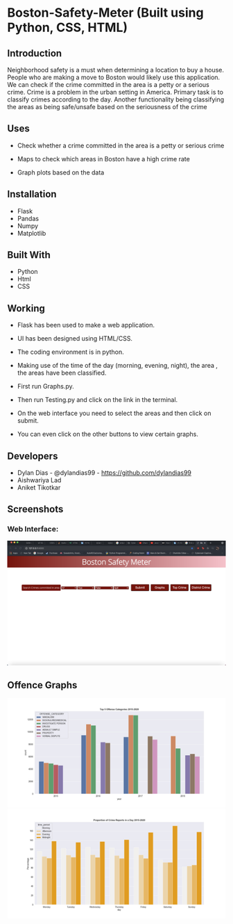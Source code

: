 # Boston-Safety-Meter (Built using Python, CSS, HTML)

## Introduction
Neighborhood safety is a must when determining a location to buy a house. People who are making a move to Boston would likely use this application. We can check if the crime committed in the area is a petty or a serious crime. Crime is a problem in the urban setting in America. Primary task is to classify crimes according to the day. Another functionality being classifying the areas as being safe/unsafe based on the seriousness of the crime

## Uses
* Check whether a crime committed in the area is a petty or serious crime

* Maps to check which areas in Boston have a high crime rate

* Graph plots based on the data

## Installation
* Flask
* Pandas
* Numpy
* Matplotlib

## Built With
* Python
* Html
* CSS

## Working
* Flask has been used to make a web application.

* UI has been designed using HTML/CSS.

* The coding environment is in python.

* Making use of the time of the day (morning, evening, night), the area , the areas have been classified.

* First run Graphs.py.

* Then run Testing.py and click on the link in the terminal. 

* On the web interface you need to select the areas and then click on submit.

* You can even click on the other buttons to view certain graphs.

## Developers
* Dylan Dias - @dylandias99 - https://github.com/dylandias99
* Aishwariya Lad
* Aniket Tikotkar 

## Screenshots
### Web Interface:
<img src="Images/terminal.png" alt="Web Interface">

## Offence Graphs
<img src="Images/Top5offence.jpg" alt="Top 5 Offences">

<img src="Images/Proportioncrimeday.jpg" alt="Proportion of crime per day">
